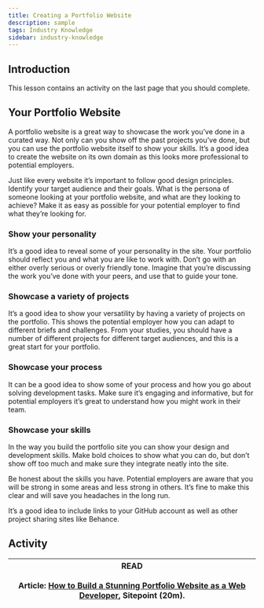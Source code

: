 ```yaml
---
title: Creating a Portfolio Website
description: sample
tags: Industry Knowledge
sidebar: industry-knowledge
---
```


## Introduction

This lesson contains an activity on the last page that you should complete.

## Your Portfolio Website

A portfolio website is a great way to showcase the work you’ve done in a curated way. Not only can you show off the past projects you’ve done, but you can use the portfolio website itself to show your skills. It’s a good idea to create the website on its own domain as this looks more professional to potential employers.

Just like every website it’s important to follow good design principles. Identify your target audience and their goals. What is the persona of someone looking at your portfolio website, and what are they looking to achieve? Make it as easy as possible for your potential employer to find what they’re looking for.

### Show your personality

It’s a good idea to reveal some of your personality in the site. Your portfolio should reflect you and what you are like to work with. Don’t go with an either overly serious or overly friendly tone. Imagine that you’re discussing the work you’ve done with your peers, and use that to guide your tone.

### Showcase a variety of projects

It’s a good idea to show your versatility by having a variety of projects on the portfolio. This shows the potential employer how you can adapt to different briefs and challenges. From your studies, you should have a number of different projects for different target audiences, and this is a great start for your portfolio.

### Showcase your process

It can be a good idea to show some of your process and how you go about solving development tasks. Make sure it’s engaging and informative, but for potential employers it’s great to understand how you might work in their team.

### Showcase your skills

In the way you build the portfolio site you can show your design and development skills. Make bold choices to show what you can do, but don’t show off too much and make sure they integrate neatly into the site.

Be honest about the skills you have. Potential employers are aware that you will be strong in some areas and less strong in others. It’s fine to make this clear and will save you headaches in the long run.

It’s a good idea to include links to your GitHub account as well as other project sharing sites like Behance.

## Activity

| READ<br><br>Article: [How to Build a Stunning Portfolio Website as a Web Developer](https://www.sitepoint.com/how-to-build-a-stunning-portfolio-website-as-a-web-developer/), Sitepoint (20m). |
| :--------------------------------------------------------------------------------------------------------------------------------------------------------------------------------------------: |
